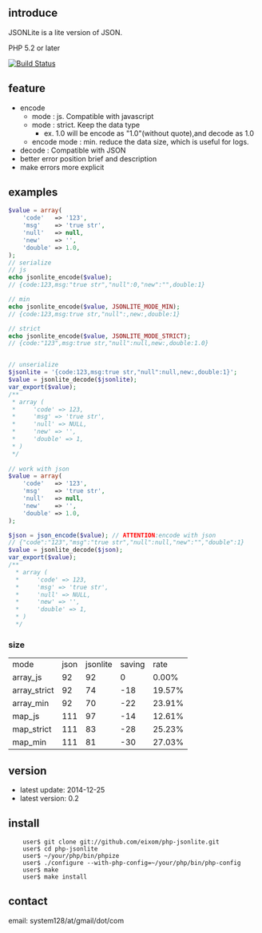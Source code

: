 ## introduce

JSONLite is a lite version of JSON.

PHP 5.2 or later

[![Build Status](https://secure.travis-ci.org/eixom/php-jsonlite.png)](http://travis-ci.org/eixom/php-jsonlite)

## feature

* encode 
    * mode : js. Compatible with javascript 
    * mode : strict. Keep the data type
        * ex. 1.0 will be encode as "1.0"(without quote),and decode as 1.0 
    * encode mode : min. reduce the data size, which is useful for logs.
* decode : Compatible with JSON
* better error position brief and description
* make errors more explicit


## examples

```php
$value = array(
	'code'   => '123',
	'msg'    => 'true str',
	'null'   => null,
	'new'    => '',
	'double' => 1.0,
);
// serialize
// js
echo jsonlite_encode($value);
// {code:123,msg:"true str","null":0,"new":"",double:1}

// min
echo jsonlite_encode($value, JSONLITE_MODE_MIN);
// {code:123,msg:true str,"null":,new:,double:1}

// strict
echo jsonlite_encode($value, JSONLITE_MODE_STRICT);
// {code:"123",msg:true str,"null":null,new:,double:1.0}


// unserialize
$jsonlite = '{code:123,msg:true str,"null":null,new:,double:1}';
$value = jsonlite_decode($jsonlite);
var_export($value);
/**
 * array (
 *     'code' => 123,
 *     'msg' => 'true str',
 *     'null' => NULL,
 *     'new' => '',
 *     'double' => 1,
 * )
 */
 
// work with json
$value = array(
	'code'   => '123',
	'msg'    => 'true str',
	'null'   => null,
	'new'    => '',
	'double' => 1.0,
);

$json = json_encode($value); // ATTENTION:encode with json
// {"code":"123","msg":"true str","null":null,"new":"","double":1}
$value = jsonlite_decode($json);
var_export($value);
/**
  * array (
  *     'code' => 123,
  *     'msg' => 'true str',
  *     'null' => NULL,
  *     'new' => '',
  *     'double' => 1,
  * )
  */
```

### size

<table>
    <tr>
        <td>mode</td>
        <td>json</td>
        <td>jsonlite</td>
        <td>saving</td>
        <td>rate</td>
    </tr>
    <tr><td>array_js</td><td>92</td><td>92</td><td>0</td><td> 0.00%</td></tr>
    <tr><td>array_strict</td><td>92</td><td>74</td><td>-18</td><td>19.57%</td></tr>
    <tr><td>array_min</td><td>92</td><td>70</td><td>-22</td><td>23.91%</td></tr>
    <tr><td>map_js</td><td>111</td><td>97</td><td>-14</td><td>12.61%</td></tr>
    <tr><td>map_strict</td><td>111</td><td>83</td><td>-28</td><td>25.23%</td></tr>
    <tr><td>map_min</td><td>111</td><td>81</td><td>-30</td><td>27.03%</td></tr>
</table>

## version

* latest update: 2014-12-25
* latest version: 0.2

    
## install

```
    user$ git clone git://github.com/eixom/php-jsonlite.git
    user$ cd php-jsonlite
    user$ ~/your/php/bin/phpize
    user$ ./configure --with-php-config=~/your/php/bin/php-config
    user$ make
    user$ make install
```

## contact

email: system128/at/gmail/dot/com